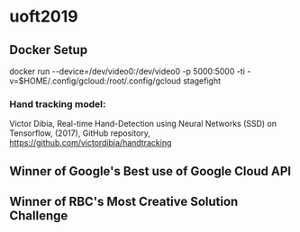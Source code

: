 # uoft2019

## Docker Setup
docker run --device=/dev/video0:/dev/video0 -p 5000:5000 -ti -v=$HOME/.config/gcloud:/root/.config/gcloud stagefight

### Hand tracking model:
Victor Dibia, Real-time Hand-Detection using Neural Networks (SSD) on Tensorflow, (2017), GitHub repository, https://github.com/victordibia/handtracking

## Winner of Google's Best use of Google Cloud API

## Winner of RBC's Most Creative Solution Challenge
